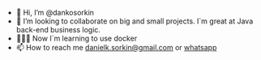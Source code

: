 - 👋 Hi, I’m @dankosorkin
- 💞️ I’m looking to collaborate on big and small projects. I`m great at Java back-end business logic.
- 👨🏽‍💻 Now I`m learning to use docker
- 📫 How to reach me danielk.sorkin@gmail.com or <a href="https://wa.link/79uk1c">whatsapp</a>

<!---
dankosorkin/dankosorkin is a ✨ special ✨ repository because its `README.md` (this file) appears on your GitHub profile.
You can click the Preview link to take a look at your changes.
--->
